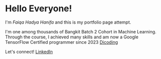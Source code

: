 # Hello Everyone!
I'm *Faiqa Hadya Hanifa* and this is my portfolio page attempt.  

I'm one among thousands of Bangkit Batch 2 Cohort in Machine Learning.  
Through the course, I achieved many skills and am now a Google TensorFlow Certified programmer since 2023 [Dicoding](https://www.dicoding.com/dicodingassets/coursecertificate/c2ac21c9fa52c1643416031029a9530ff7d2c8d4/view)  

Let's connect! [LinkedIn](https://www.linkedin.com/in/faiqa-hadya-hanifa-a04682288/)
